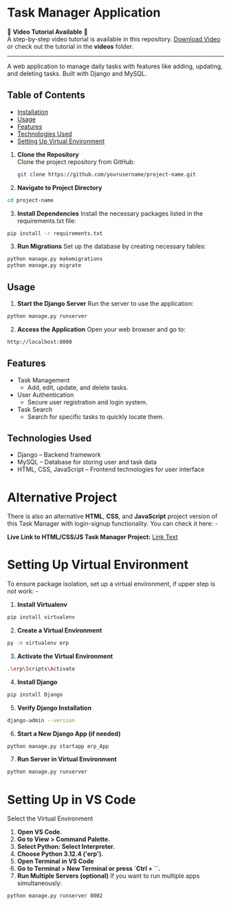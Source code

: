 
# Task Manager Application

🎥 **Video Tutorial Available** 🎥  
A step-by-step video tutorial is available in this repository. [Download Video](TO%20DO%20list%20-%20Tutorial.mp4) or check out the tutorial in the **videos** folder.

---

A web application to manage daily tasks with features like adding, updating, and deleting tasks. Built with Django and MySQL.

## Table of Contents
- [Installation](#installation)
- [Usage](#usage)
- [Features](#features)
- [Technologies Used](#technologies-used)
- [Setting Up Virtual Environment](#setting-up-virtual-environment)



1. **Clone the Repository**  
   Clone the project repository from GitHub:
   ```bash
   git clone https://github.com/yourusername/project-name.git
    ```
2. **Navigate to Project Directory**
  ```bash
  cd project-name 
  ```

3. **Install Dependencies**
Install the necessary packages listed in the requirements.txt file:
  ```bash
  pip install -r requirements.txt
  ``` 

3. **Run Migrations**
Set up the database by creating necessary tables:
  ```bash
 python manage.py makemigrations
 python manage.py migrate
  ``` 

## Usage
1. **Start the Django Server**
Run the server to use the application:
```bash
python manage.py runserver
```

2. **Access the Application**
Open your web browser and go to:
```bash
http://localhost:8000
```

## Features
- Task Management
    - Add, edit, update, and delete tasks.
- User Authentication
    - Secure user registration and login system.
- Task Search
    - Search for specific tasks to quickly locate them.


## Technologies Used
- Django – Backend framework
- MySQL – Database for storing user and task data
- HTML, CSS, JavaScript – Frontend technologies for user interface


# Alternative Project
There is also an alternative **HTML**, **CSS**, and **JavaScript** project version of this Task Manager with login-signup functionality. You can check it here: -

**Live Link to HTML/CSS/JS Task Manager Project:**
[Link Text](https://vasudevpareek.netlify.app/login%20to-do/)

# Setting Up Virtual Environment
To ensure package isolation, set up a virtual environment, if upper step is not work: -

1. **Install Virtualenv**
```bash
pip install virtualenv
```

2. **Create a Virtual Environment**
```bash
py -m virtualenv erp
```

3. **Activate the Virtual Environment**
```bash
.\erp\Scripts\Activate
```

4. **Install Django**
```bash
pip install Django
```

5. **Verify Django Installation**
```bash
django-admin --version
```

6. **Start a New Django App (if needed)**
```bash
python manage.py startapp erp_App
```

7. **Run Server in Virtual Environment**
```bash
python manage.py runserver
```


# Setting Up in VS Code
Select the Virtual Environment

1. **Open VS Code**.
2. **Go to View > Command Palette.**
3. **Select Python: Select Interpreter.**
4. **Choose Python 3.12.4 ('erp').**
5. **Open Terminal in VS Code**
6. **Go to Terminal > New Terminal or press `Ctrl + ``.**
7. **Run Multiple Servers (optional)**
If you want to run multiple apps simultaneously:
```bash
python manage.py runserver 8002
```


